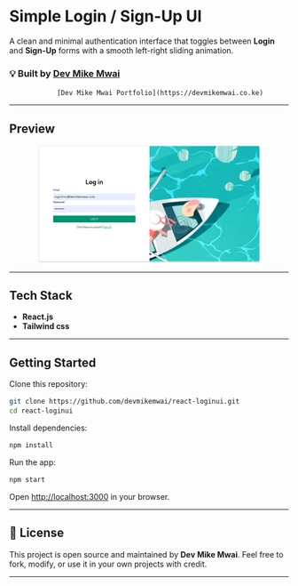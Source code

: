 
# Simple Login / Sign-Up UI

A clean and minimal authentication interface that toggles between **Login** and **Sign-Up** forms with a smooth left-right sliding animation.

### 💡 Built by [Dev Mike Mwai](https://github.com/devmikemwai)
                [Dev Mike Mwai Portfolio](https://devmikemwai.co.ke)
---

## Preview

<p align="center">
  <img src="./screenshot.png" alt="Login Sign-Up UI Preview" width="400"/>
</p>

---

## Tech Stack

* **React.js**
* **Tailwind css**


---

## Getting Started

Clone this repository:

```bash
git clone https://github.com/devmikemwai/react-loginui.git
cd react-loginui
```

Install dependencies:

```bash
npm install
```

Run the app:

```bash
npm start
```

Open [http://localhost:3000](http://localhost:3000) in your browser.

---


## 📃 License

This project is open source and maintained by **Dev Mike Mwai**.
Feel free to fork, modify, or use it in your own projects with credit.

---

